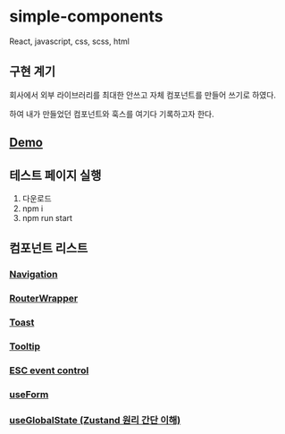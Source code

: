 # simple-components

React, javascript, css, scss, html

## 구현 계기

회사에서 외부 라이브러리를 최대한 안쓰고 자체 컴포넌트를 만들어 쓰기로 하였다.

하여 내가 만들었던 컴포넌트와 훅스를 여기다 기록하고자 한다.

## [Demo](https://quanjinlian.github.io/simple-components-demo)

## 테스트 페이지 실행

1. 다운로드
2. npm i
3. npm run start

## 컴포넌트 리스트

### [Navigation](https://github.com/QuanJinLian/simple-components/tree/main/src/components/navigation)

### [RouterWrapper](https://github.com/QuanJinLian/simple-components/tree/main/src/components/router)

### [Toast](https://github.com/QuanJinLian/simple-components/tree/main/src/components/toast)

### [Tooltip](https://github.com/QuanJinLian/simple-components/tree/main/src/components/tooltip)

### [ESC event control](https://github.com/QuanJinLian/simple-components/tree/main/src/components/escEventContorl)

### [useForm](https://github.com/QuanJinLian/simple-components/tree/main/src/components/useForm)

### [useGlobalState (Zustand 원리 간단 이해)](https://github.com/QuanJinLian/simple-components/tree/main/src/components/useGlobalState)

